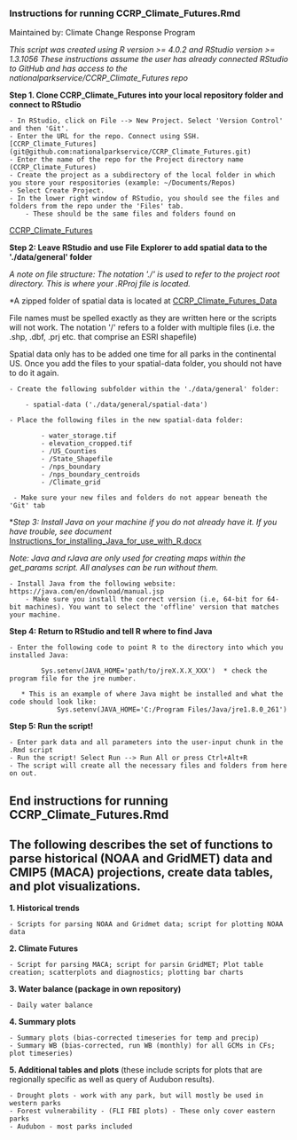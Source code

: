 

### Instructions for running CCRP_Climate_Futures.Rmd

Maintained by: Climate Change Response Program

*This script was created using R version >= 4.0.2 and RStudio version >= 1.3.1056*
*These instructions assume the user has already connected RStudio to GitHub and has access to the nationalparkservice/CCRP_Climate_Futures repo*

**Step 1. Clone CCRP_Climate_Futures into your local repository folder and connect to RStudio**

    - In RStudio, click on File --> New Project. Select 'Version Control' and then 'Git'.
    - Enter the URL for the repo. Connect using SSH. [CCRP_Climate_Futures] (git@github.com:nationalparkservice/CCRP_Climate_Futures.git)
    - Enter the name of the repo for the Project directory name (CCRP_Climate_Futures)
    - Create the project as a subdirectory of the local folder in which you store your respositories (example: ~/Documents/Repos)
    - Select Create Project. 
    - In the lower right window of RStudio, you should see the files and folders from the repo under the 'Files' tab. 
        - These should be the same files and folders found on 
[CCRP_Climate_Futures](https://github.com/nationalparkservice/CCRP_Climate_Futures)


**Step 2: Leave RStudio and use File Explorer to add spatial data to the './data/general' folder**

*A note on file structure: The notation './' is used to refer to the project root directory. This is where your .RProj file is located.*

*A zipped folder of spatial data is located at [CCRP_Climate_Futures_Data](https://doimspp.sharepoint.com/sites/NPS-CCRP-FCScienceAdaptation/Shared%20Documents/Forms/AllItems.aspx?newTargetListUrl=%2Fsites%2FNPS%2DCCRP%2DFCScienceAdaptation%2FShared%20Documents&viewpath=%2Fsites%2FNPS%2DCCRP%2DFCScienceAdaptation%2FShared%20Documents%2FForms%2FAllItems%2Easpx&viewid=54c972dc%2D7b2e%2D4eb7%2Da737%2D42792988c0b3&id=%2Fsites%2FNPS%2DCCRP%2DFCScienceAdaptation%2FShared%20Documents%2FReproducible%20Climate%20Futures%2Fscript%20rewrites%2Fdata)

File names must be spelled exactly as they are written here or the scripts will not work. The notation '/' refers to a folder with multiple files (i.e. the .shp, .dbf, .prj etc. that comprise an ESRI shapefile)

Spatial data only has to be added one time for all parks in the continental US. Once you add the files to your spatial-data folder, you should not have to do it again. 
    
    - Create the following subfolder within the './data/general' folder:
    
        - spatial-data ('./data/general/spatial-data') 
        
    - Place the following files in the new spatial-data folder:

            - water_storage.tif 
            - elevation_cropped.tif
            - /US_Counties 
            - /State_Shapefile
            - /nps_boundary
            - /nps_boundary_centroids
            - /Climate_grid
            
     - Make sure your new files and folders do not appear beneath the 'Git' tab

**Step 3: Install Java on your machine if you do not already have it. If you have trouble, see document* [Instructions_for_installing_Java_for_use_with_R.docx](https://doimspp.sharepoint.com/:w:/r/sites/NPS-CCRP-FCScienceAdaptation/_layouts/15/Doc.aspx?sourcedoc=%7B2E0D1A3C-7FA7-4E3E-BB4B-7943CCCAD699%7D&file=Instructions_for_installing_Java_for_use_with_R.docx&action=default&mobileredirect=true)

*Note: Java and rJava are only used for creating maps within the get_params script. All analyses can be run without them.*

    - Install Java from the following website: https://java.com/en/download/manual.jsp  
        - Make sure you install the correct version (i.e, 64-bit for 64-bit machines). You want to select the 'offline' version that matches your machine. 
        

**Step 4: Return to RStudio and tell R where to find Java**

    - Enter the following code to point R to the directory into which you installed Java:

            Sys.setenv(JAVA_HOME='path/to/jreX.X.X_XXX')  * check the program file for the jre number.

       * This is an example of where Java might be installed and what the code should look like: 
                Sys.setenv(JAVA_HOME='C:/Program Files/Java/jre1.8.0_261')
                
**Step 5: Run the script!**
   
    - Enter park data and all parameters into the user-input chunk in the .Rmd script
    - Run the script! Select Run --> Run All or press Ctrl+Alt+R
    - The script will create all the necessary files and folders from here on out. 


## End instructions for running CCRP_Climate_Futures.Rmd
    

## The following describes the set of functions to parse historical (NOAA and GridMET) data and CMIP5 (MACA) projections, create data tables, and plot visualizations.

**1. Historical trends**

    - Scripts for parsing NOAA and Gridmet data; script for plotting NOAA data
    
**2. Climate Futures**

    - Script for parsing MACA; script for parsin GridMET; Plot table creation; scatterplots and diagnostics; plotting bar charts
    
**3. Water balance (package in own repository)**

    - Daily water balance
    
**4. Summary plots**

    - Summary plots (bias-corrected timeseries for temp and precip)
    - Summary WB (bias-corrected, run WB (monthly) for all GCMs in CFs; plot timeseries)
    
**5. Additional tables and plots** (these include scripts for plots that are regionally specific as well as query of Audubon results).

    - Drought plots - work with any park, but will mostly be used in western parks
    - Forest vulnerability - (FLI FBI plots) - These only cover eastern parks
    - Audubon - most parks included


